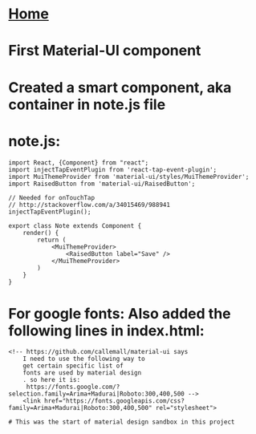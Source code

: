 # [Home](https://github.com/liberaldart/Note_Sandbox)

# First Material-UI component

# Created a smart component, aka container in note.js file

# note.js:
```
import React, {Component} from "react";
import injectTapEventPlugin from 'react-tap-event-plugin';
import MuiThemeProvider from 'material-ui/styles/MuiThemeProvider';
import RaisedButton from 'material-ui/RaisedButton';

// Needed for onTouchTap
// http://stackoverflow.com/a/34015469/988941
injectTapEventPlugin();

export class Note extends Component {
    render() {
        return (
            <MuiThemeProvider>
                <RaisedButton label="Save" />
            </MuiThemeProvider>   
        )
    }
}
```


# For google fonts: Also added the following lines in index.html:
```
<!-- https://github.com/callemall/material-ui says
    I need to use the following way to
    get certain specific list of
    fonts are used by material design
    . so here it is:
     https://fonts.google.com/?selection.family=Arima+Madurai|Roboto:300,400,500 -->
    <link href="https://fonts.googleapis.com/css?family=Arima+Madurai|Roboto:300,400,500" rel="stylesheet">

# This was the start of material design sandbox in this project
```
